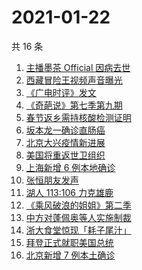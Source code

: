# 2021-01-22

共 16 条

<!-- BEGIN ZHIHUSEARCH -->
<!-- 最后更新时间 Fri Jan 22 2021 13:42:21 GMT+0800 (CST) -->
1. [主播墨茶 Official 因病去世](https://www.zhihu.com/search?q=墨茶)
1. [西藏冒险王视频声音曝光](https://www.zhihu.com/search?q=西藏冒险王)
1. [《广电时评》发文](https://www.zhihu.com/search?q=广电封杀郑爽)
1. [《奇葩说》第七季第九期](https://www.zhihu.com/search?q=奇葩说)
1. [春节返乡需持核酸检测证明](https://www.zhihu.com/search?q=春节返乡)
1. [坂本龙一确诊直肠癌](https://www.zhihu.com/search?q=坂本龙一)
1. [北京大兴疫情新进展](https://www.zhihu.com/search?q=大兴疫情)
1. [美国将重返世卫组织](https://www.zhihu.com/search?q=美国重返世卫组织)
1. [上海新增 6 例本地确诊](https://www.zhihu.com/search?q=上海新增)
1. [张恒朋友发声 ](https://www.zhihu.com/search?q=张恒朋友采访)
1. [湖人 113:106 力克雄鹿](https://www.zhihu.com/search?q=湖人)
1. [《乘风破浪的姐姐》第二季](https://www.zhihu.com/search?q=浪姐2)
1. [中方对蓬佩奥等人实施制裁](https://www.zhihu.com/search?q=制裁蓬佩奥)
1. [浙大食堂惊现「耗子尾汁」](https://www.zhihu.com/search?q=浙大食堂)
1. [拜登正式就职美国总统](https://www.zhihu.com/search?q=拜登就职美国总统)
1. [北京新增 7 例本土确诊](https://www.zhihu.com/search?q=大兴疫情)
<!-- END ZHIHUSEARCH -->
